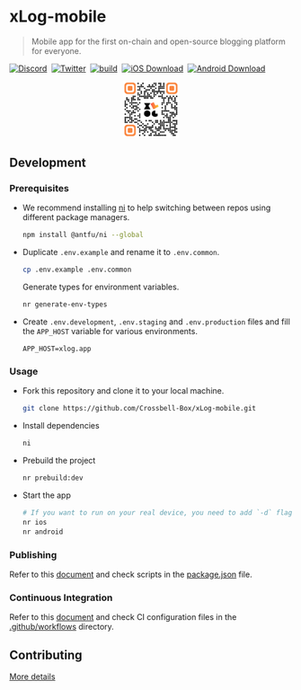 # xLog-mobile  

> Mobile app for the first on-chain and open-source blogging platform for everyone. 

[![Discord](https://img.shields.io/badge/chat-Discord-5865F2.svg?logo=discord&style=flat-square)](https://discord.gg/46VJMMVCuF) &nbsp;[![Twitter](https://img.shields.io/badge/Twitter-@_xLog-1d9bf0.svg?logo=twitter&style=flat-square)](https://twitter.com/_xLog) &nbsp;[![build](https://img.shields.io/github/actions/workflow/status/Crossbell-Box/xLog/docker-build-push-prod.yml?logo=github&style=flat-square)](https://github.com/Crossbell-Box/xLog/actions/workflows/docker-build-push.yml) &nbsp;[![iOS Download](https://img.shields.io/badge/iOS-Download-000000?style=flat-square&logo=apple)](https://apps.apple.com/cn/app/xlog-on-chain-blogging/id6449499296) &nbsp;[![Android Download](https://img.shields.io/badge/Android-Download-3DDC84?style=flat-square&logo=android)](https://play.google.com/store/apps/details?id=com.crossbell.xlog)

<p align="center">
    <img src="./assets/download-qrcode.png" width="20%" />
</p>


## Development
### Prerequisites

- We recommend installing [ni](https://github.com/antfu/ni) to help switching between repos using different package managers.

    ```sh
    npm install @antfu/ni --global
    ```


- Duplicate `.env.example` and rename it to `.env.common`.  

    ```sh
    cp .env.example .env.common
    ```

    Generate types for environment variables.

    ```sh
    nr generate-env-types
    ```

- Create `.env.development`, `.env.staging` and `.env.production` files and fill the `APP_HOST` variable for various environments.  
    ```
    APP_HOST=xlog.app
    ```


### Usage

- Fork this repository and clone it to your local machine.

    ```sh
    git clone https://github.com/Crossbell-Box/xLog-mobile.git
    ```

- Install dependencies

    ```sh
    ni
    ```

- Prebuild the project

    ```sh
    nr prebuild:dev
    ```

- Start the app
    
    ```sh
    # If you want to run on your real device, you need to add `-d` flag.
    nr ios 
    nr android
    ```

### Publishing
Refer to this [document](https://docs.expo.dev/build/setup/) and check scripts in the [package.json](./package.json) file.

### Continuous Integration
Refer to this [document](https://docs.expo.dev/eas-update/how-eas-update-works/) and check CI configuration files in the [.github/workflows](./.github/workflows) directory.

## Contributing
[More details](./CONTRIBUTING.md)

